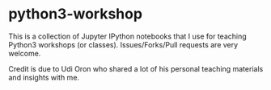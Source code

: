 # python3-workshop
This is a collection of Jupyter IPython notebooks that I use for teaching Python3 workshops (or classes).
Issues/Forks/Pull requests are very welcome.

Credit is due to Udi Oron who shared a lot of his personal teaching materials and insights with me.



